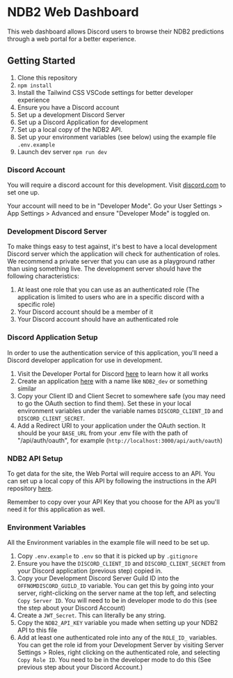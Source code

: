 # NDB2 Web Dashboard

This web dashboard allows Discord users to browse their NDB2 predictions through a web portal for a better experience.

## Getting Started

1. Clone this repository
2. `npm install`
3. Install the Tailwind CSS VSCode settings for better developer experience
4. Ensure you have a Discord account
5. Set up a development Discord Server
6. Set up a Discord Application for development
7. Set up a local copy of the NDB2 API.
8. Set up your environment variables (see below) using the example file `.env.example`
9. Launch dev server `npm run dev`

### Discord Account

You will require a discord account for this development. Visit [discord.com](https://www.discord.com) to set one up.

Your account will need to be in "Developer Mode". Go your User Settings > App Settings > Advanced and ensure "Developer Mode" is toggled on.

### Development Discord Server

To make things easy to test against, it's best to have a local development Discord server which the application will check for authentication of roles. We recommend a private server that you can use as a playground rather than using something live. The development server should have the following characteristics:

1. At least one role that you can use as an authenticated role (The application is limited to users who are in a specific discord with a specific role)
2. Your Discord account should be a member of it
3. Your Discord account should have an authenticated role

### Discord Application Setup

In order to use the authentication service of this application, you'll need a Discord developer application for use in development.

1. Visit the Developer Portal for Discord [here](https://discord.com/developers/docs/intro) to learn how it all works
2. Create an application [here](https://discord.com/developers/applications) with a name like `NDB2_dev` or something similar
3. Copy your Client ID and Client Secret to somewhere safe (you may need to go the OAuth section to find them). Set these in your local environment variables under the variable names `DISCORD_CLIENT_ID` and `DISCORD_CLIENT_SECRET`.
4. Add a Redirect URI to your application under the OAuth section. It should be your `BASE_URL` from your .env file with the path of "/api/auth/oauth", for example (`http://localhost:3000/api/auth/oauth`)

### NDB2 API Setup

To get data for the site, the Web Portal will require access to an API. You can set up a local copy of this API by following the instructions in the API repository [here](https://github.com/mendahu/ndb2).

Remember to copy over your API Key that you choose for the API as you'll need it for this application as well.

### Environment Variables

All the Environment variables in the example file will need to be set up.

1. Copy `.env.example` to `.env` so that it is picked up by `.gitignore`
2. Ensure you have the `DISCORD_CLIENT_ID` and `DISCORD_CLIENT_SECRET` from your Discord application (previous step) copied in.
3. Copy your Development Discord Server Guild ID into the `OFFNOMDISCORD_GUILD_ID` variable. You can get this by going into your server, right-clicking on the server name at the top left, and selecting `Copy Server ID`. You will need to be in developer mode to do this (see the step about your Discord Account)
4. Create a `JWT_Secret`. This can literally be any string.
5. Copy the `NDB2_API_KEY` variable you made when setting up your NDB2 API to this file
6. Add at least one authenticated role into any of the `ROLE_ID_` variables. You can get the role id from your Development Server by visiting Server Settings > Roles, right clicking on the authenticated role, and selecting `Copy Role ID`. You need to be in the developer mode to do this (See previous step about your Discord Account.)
